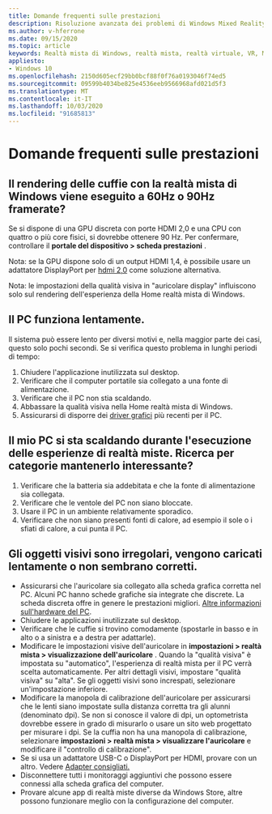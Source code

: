 ```yaml
---
title: Domande frequenti sulle prestazioni
description: Risoluzione avanzata dei problemi di Windows Mixed Reality che va oltre la documentazione standard del supporto clienti.
ms.author: v-hferrone
ms.date: 09/15/2020
ms.topic: article
keywords: Realtà mista di Windows, realtà mista, realtà virtuale, VR, MR, risoluzione dei problemi, errori, guida, supporto tecnico, prestazioni
appliesto:
- Windows 10
ms.openlocfilehash: 2150d605ecf29bb0bcf88f0f76a0193046f74ed5
ms.sourcegitcommit: 09599b4034be825e4536eeb9566968afd021d5f3
ms.translationtype: MT
ms.contentlocale: it-IT
ms.lasthandoff: 10/03/2020
ms.locfileid: "91685813"
---
```

# <a name="performance-faqs"></a>Domande frequenti sulle prestazioni

## <a name="is-my-windows-mixed-reality-headset-rendering-at-60hz-or-90hz-framerate"></a>Il rendering delle cuffie con la realtà mista di Windows viene eseguito a 60Hz o 90Hz framerate?

Se si dispone di una GPU discreta con porte HDMI 2,0 e una CPU con quattro o più core fisici, si dovrebbe ottenere 90 Hz. Per confermare, controllare il **portale del dispositivo > scheda prestazioni** . 

Nota: se la GPU dispone solo di un output HDMI 1,4, è possibile usare un adattatore DisplayPort per [hdmi 2,0](recommended-adapters-for-windows-mixed-reality-capable-pcs.md) come soluzione alternativa. 

Nota: le impostazioni della qualità visiva in "auricolare display" influiscono solo sul rendering dell'esperienza della Home realtà mista di Windows.

## <a name="my-pc-is-running-slowly"></a>Il PC funziona lentamente.

Il sistema può essere lento per diversi motivi e, nella maggior parte dei casi, questo solo pochi secondi. Se si verifica questo problema in lunghi periodi di tempo:
1. Chiudere l'applicazione inutilizzata sul desktop.
2. Verificare che il computer portatile sia collegato a una fonte di alimentazione.
3. Verificare che il PC non stia scaldando.
4. Abbassare la qualità visiva nella Home realtà mista di Windows.
5. Assicurarsi di disporre dei [driver grafici](other-questions.md#my-graphics-driver-isnt-supported-im-getting-graphics-driver-failure-errors) più recenti per il PC.

## <a name="my-pc-is-warming-up-as-i-run-the-mixed-reality-experiences-how-do-i-keep-it-cool"></a>Il mio PC si sta scaldando durante l'esecuzione delle esperienze di realtà miste. Ricerca per categorie mantenerlo interessante?

1. Verificare che la batteria sia addebitata e che la fonte di alimentazione sia collegata.
2. Verificare che le ventole del PC non siano bloccate.
3. Usare il PC in un ambiente relativamente sporadico.
4. Verificare che non siano presenti fonti di calore, ad esempio il sole o i sfiati di calore, a cui punta il PC.

## <a name="my-visuals-are-choppy-load-slowly-or-dont-look-good"></a>Gli oggetti visivi sono irregolari, vengono caricati lentamente o non sembrano corretti.
* Assicurarsi che l'auricolare sia collegato alla scheda grafica corretta nel PC. Alcuni PC hanno schede grafiche sia integrate che discrete. La scheda discreta offre in genere le prestazioni migliori. [Altre informazioni sull'hardware del PC](https://support.microsoft.com/en-us/help/4039260/windows-10-mixed-reality-pc-hardware-guidelines).
* Chiudere le applicazioni inutilizzate sul desktop.
* Verificare che le cuffie si trovino comodamente (spostarle in basso e in alto o a sinistra e a destra per adattarle).
* Modificare le impostazioni visive dell'auricolare in **impostazioni > realtà mista > visualizzazione dell'auricolare** . Quando la "qualità visiva" è impostata su "automatico", l'esperienza di realtà mista per il PC verrà scelta automaticamente. Per altri dettagli visivi, impostare "qualità visiva" su "alta". Se gli oggetti visivi sono increspati, selezionare un'impostazione inferiore.
* Modificare la manopola di calibrazione dell'auricolare per assicurarsi che le lenti siano impostate sulla distanza corretta tra gli alunni (denominato dpi). Se non si conosce il valore di dpi, un optometrista dovrebbe essere in grado di misurarlo o usare un sito web progettato per misurare i dpi. Se la cuffia non ha una manopola di calibrazione, selezionare **impostazioni > realtà mista > visualizzare l'auricolare** e modificare il "controllo di calibrazione".
* Se si usa un adattatore USB-C o DisplayPort per HDMI, provare con un altro. Vedere [Adapter consigliati.](recommended-adapters-for-windows-mixed-reality-capable-pcs.md)
* Disconnettere tutti i monitoraggi aggiuntivi che possono essere connessi alla scheda grafica del computer.
* Provare alcune app di realtà miste diverse da Windows Store, altre possono funzionare meglio con la configurazione del computer.
